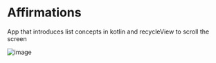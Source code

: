# Affirmations
App that introduces list concepts in kotlin and recycleView to scroll the screen

![image](https://drive.google.com/uc?export=view&id=1jUOJrINsaNz0o1iYsN4i6E06pxL4Z09P)
